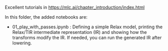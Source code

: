 Excellent tutorials in https://mlc.ai/chapter_introduction/index.html

In this folder, the added notebooks are:
- 01_play_with_passes.ipynb : Defining a simple Relax model, printing the Relax/TIR intermediate representation (IR) and showing how the transforms modify the IR. If needed, you can run the generated IR after lowering.
